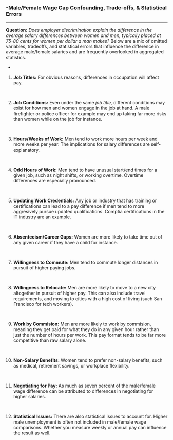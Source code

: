 ### -Male/Female Wage Gap Confounding, Trade-offs, & Statistical Errors
---

**Question:** *Does employer discrimination explain the difference in the *average* salary differences between women and men, typically placed at 75-80 cents for women per dollar a man makes?* Below are a mix of omitted variables, tradeoffs, and statistical errors that influence the difference in average male/female salaries and are frequently overlooked in aggregated statistics. 

-

1) **Job Titles:** For obvious reasons, differences in occupation will affect pay.

&nbsp;

2) **Job Conditions:** Even under the same *job title,* different conditions may exist for how men and women engage in the job at hand. A male firefighter or police officer for example may end up taking far more risks than women while on the job for instance.

&nbsp;

3) **Hours/Weeks of Work:** Men tend to work more hours per week and more weeks per year. The implications for salary differences are self-explanatory.

&nbsp;

4) **Odd Hours of Work:** Men tend to have unusual start/end times for a given job, such as night shifts, or working overtime. Overtime differences are especially pronounced.

&nbsp;

5) **Updating Work Credentials:** Any job or industry that has training or certifications can lead to a pay difference if men tend to more aggresively pursue updated qualifications. Comptia certifications in the IT industry are an example.

&nbsp;

6) **Absenteeism/Career Gaps:** Women are more likely to take time out of any given career if they have a child for instance.

&nbsp;

7) **Willingness to Commute:** Men tend to commute longer distances in pursuit of higher paying jobs.

&nbsp;

8) **Willingness to Relocate:** Men are more likely to move to a new city altogether in pursuit of higher pay. This can also include travel requirements, and moving to cities with a high cost of living (such San Francisco for tech workers).

&nbsp;

9) **Work by Commision:** Men are more likely to work by commision, meaning they get paid for what they do in any given hour rather than just the number of hours per work. This pay format tends to be far more competitive than raw salary alone.

&nbsp;

10) **Non-Salary Benefits:** Women tend to prefer non-salary benefits, such as medical, retirement savings, or workplace flexibility.

&nbsp;

11) **Negotiating for Pay:** As much as seven percent of the male/female wage difference can be attributed to differences in negotiating for higher salaries.

&nbsp;

12) **Statistical Issues:** There are also statistical issues to account for. Higher male unemployment is often not included in male/female wage comparisons. Whether you measure weekly or annual pay can influence the result as well.
